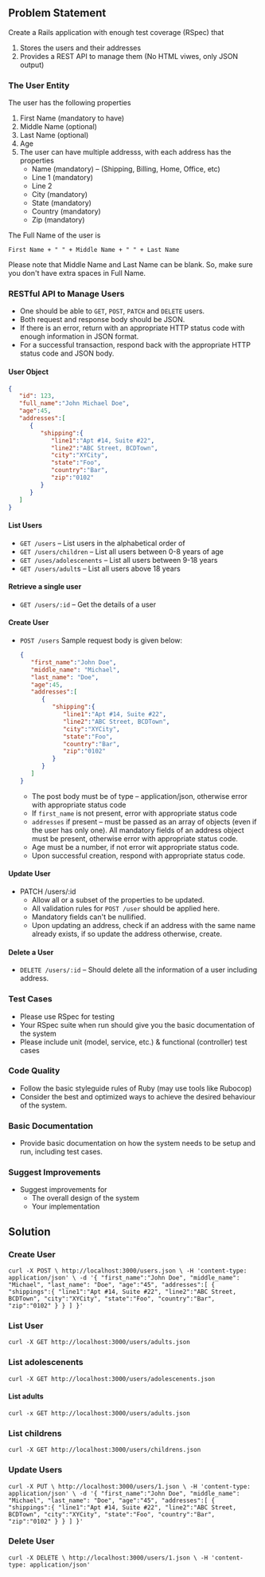 
## Problem Statement

Create a Rails application with enough test coverage (RSpec)  that
1. Stores the users and their addresses
2. Provides a REST API to manage them (No HTML viwes, only JSON output)

### The User Entity
The user has the following properties
1. First Name (mandatory to have)
2. Middle Name (optional)
3. Last Name (optional)
4. Age
5. The user can have multiple addresss, with each address has the properties
	- Name (mandatory) – (Shipping, Billing, Home, Office, etc)
	- Line 1 (mandatory)
	- Line 2
	- City (mandatory)
	- State (mandatory)
	- Country (mandatory)
	- Zip (mandatory)

The Full Name of the user is

	First Name + " " + Middle Name + " " + Last Name

Please note that Middle Name and Last Name can be blank. So, make sure you don't have extra spaces in Full Name.

### RESTful API to Manage Users
* One should be able to `GET`, `POST`, `PATCH` and `DELETE` users.
* Both request and response body should be JSON.
* If there is an error, return with an appropriate HTTP status code with enough information in JSON format.
* For a successful transaction, respond back with the appropriate HTTP status code and JSON body.

#### User Object
```json
{
   "id": 123,
   "full_name":"John Michael Doe",
   "age":45,
   "addresses":[
      {
         "shipping":{
            "line1":"Apt #14, Suite #22",
            "line2":"ABC Street, BCDTown",
            "city":"XYCity",
            "state":"Foo",
            "country":"Bar",
            "zip":"0102"
         }
      }
   ]
}
```

#### List Users

* `GET /users` – List users in the alphabetical order of
* `GET /users/children` – List all users between 0-8 years of age
* `GET /uses/adolescenents` – List all users between 9-18 years
* `GET /users/adult`s – List all users above 18 years

#### Retrieve a single user
* `GET /users/:id` – Get the details of a user

#### Create User

* `POST /users`
	Sample request body is given below:
	```json
	{
	   "first_name":"John Doe",
	   "middle_name": "Michael",
	   "last_name": "Doe",
	   "age":45,
	   "addresses":[
	      {
	         "shipping":{
	            "line1":"Apt #14, Suite #22",
	            "line2":"ABC Street, BCDTown",
	            "city":"XYCity",
	            "state":"Foo",
	            "country":"Bar",
	            "zip":"0102"
	         }
	      }
	   ]
	}
	```
	* The post body must be of type – application/json, otherwise error with appropriate status code
	* If `first_name` is not present, error with appropriate status code
	* `addresses` if present – must be passed as an array of objects (even if the user has only one). All mandatory fields of an address object must be present, otherwise error with appropriate status code.
	* Age must be a number, if not error wit appropriate status code.
	* Upon successful creation, respond with appropriate status code.

#### Update User

 - PATCH /users/:id
	* Allow all or a subset of the properties to be updated.
	* All validation rules for `POST /user` should be applied here.
	* Mandatory fields can't be nullified.
	* Upon updating an address, check if an address with the same name already exists, if so update the address otherwise, create.

#### Delete a User
- `DELETE /users/:id` – Should delete all the information of a user including address.

### Test Cases

 - Please use RSpec for testing
 - Your RSpec suite when run should give you the basic documentation of the system
 - Please include unit (model, service, etc.) & functional (controller) test cases

### Code Quality
 - Follow the basic styleguide rules of Ruby (may use tools like Rubocop)
 - Consider the best and optimized ways to achieve the desired behaviour of the system.

### Basic Documentation
- Provide basic documentation on how the system needs to be setup and run, including test cases.
### Suggest Improvements
- Suggest improvements for
	- The overall design of the system
	- Your implementation

## Solution

### Create User

 `curl -X POST \
  http://localhost:3000/users.json \
  -H 'content-type: application/json' \
  -d '{
    "first_name":"John Doe",
    "middle_name": "Michael",
    "last_name": "Doe",
    "age":"45",
    "addresses":[
       {
          "shippings":{
             "line1":"Apt #14, Suite #22",
             "line2":"ABC Street, BCDTown",
             "city":"XYCity",
             "state":"Foo",
             "country":"Bar",
             "zip":"0102"
          }
       }
    ]
 }'`

### List User

`curl -X GET http://localhost:3000/users/adults.json`

### List adolescenents

`curl -X GET http://localhost:3000/users/adolescenents.json`

#### List adults

`curl -x GET http://localhost:3000/users/adults.json`

### List childrens

`curl -X GET http://localhost:3000/users/childrens.json`

### Update Users

`curl -X PUT \
  http://localhost:3000/users/1.json \
  -H 'content-type: application/json' \
  -d '{
    "first_name":"John Doe",
    "middle_name": "Michael",
    "last_name": "Doe",
    "age":"45",
    "addresses":[
       {
          "shippings":{
             "line1":"Apt #14, Suite #22",
             "line2":"ABC Street, BCDTown",
             "city":"XYCity",
             "state":"Foo",
             "country":"Bar",
             "zip":"0102"
          }
       }
    ]
 }'`

### Delete User

 `curl -X DELETE \
   http://localhost:3000/users/1.json \
   -H 'content-type: application/json'`
